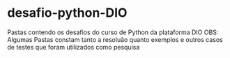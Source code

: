 # desafio-python-DIO

Pastas contendo os desafios do curso de Python da plataforma DIO
OBS: Algumas Pastas constam tanto a resoluão quanto exemplos e outros casos de testes que foram utilizados como pesquisa
